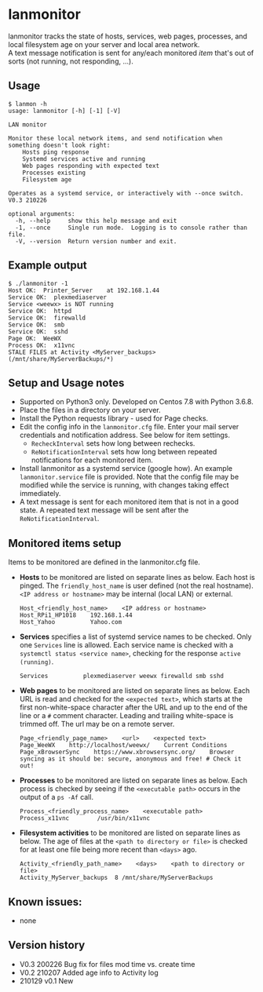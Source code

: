 # lanmonitor

lanmonitor tracks the state of hosts, services, web pages, processes, and local filesystem age on your server and local area network.  
A text message notification is sent for any/each monitored _item_ that's out of sorts (not running, not responding, ...).

## Usage
```
$ lanmon -h
usage: lanmonitor [-h] [-1] [-V]

LAN monitor

Monitor these local network items, and send notification when something doesn't look right:
    Hosts ping response
    Systemd services active and running
    Web pages responding with expected text
    Processes existing
    Filesystem age

Operates as a systemd service, or interactively with --once switch.
V0.3 210226

optional arguments:
  -h, --help     show this help message and exit
  -1, --once     Single run mode.  Logging is to console rather than file.
  -V, --version  Return version number and exit.
```

## Example output
```
$ ./lanmonitor -1
Host OK:  Printer_Server    at 192.168.1.44
Service OK:  plexmediaserver
Service <weewx> is NOT running
Service OK:  httpd
Service OK:  firewalld
Service OK:  smb
Service OK:  sshd
Page OK:  WeeWX
Process OK:  x11vnc
STALE FILES at Activity <MyServer_backups> (/mnt/share/MyServerBackups/*)
```
## Setup and Usage notes
- Supported on Python3 only.  Developed on Centos 7.8 with Python 3.6.8.
- Place the files in a directory on your server.
- Install the Python requests library - used for Page checks.
- Edit the config info in the `lanmonitor.cfg` file.  Enter your mail server credentials and notification address.  See below for item settings.
  - `RecheckInterval` sets how long between rechecks.
  - `ReNotificationInterval` sets how long between repeated notifications for each monitored item.  
- Install lanmonitor as a systemd service (google how).  An example `lanmonitor.service` file is provided.  Note that the config file may be modified while the service is running, with changes taking effect immediately.
- A text message is sent for each monitored item that is not in a good state.  A repeated text message will be sent after the `ReNotificationInterval`.


## Monitored items setup
Items to be monitored are defined in the lanmonitor.cfg file.  
- **Hosts** to be monitored are listed on separate lines as below.  Each host is pinged.  The `friendly_host_name` is user defined (not the real hostname).  `<IP address or hostname>` may be internal (local LAN) or external.

      Host_<friendly_host_name>    <IP address or hostname>
      Host_RPi1_HP1018    192.168.1.44
      Host_Yahoo          Yahoo.com

- **Services** specifies a list of systemd service names to be checked.  Only one `Services` line is allowed.  Each service name is checked with a `systemctl status <service name>`, checking for the response `active (running)`.

      Services			plexmediaserver weewx firewalld smb sshd

- **Web pages** to be monitored are listed on separate lines as below.  Each URL is read and checked for the `<expected text>`, which starts at the first non-white-space character after the URL and up to the end of the line or a `#` comment character.  Leading and trailing white-space is trimmed off.  The url may be on a remote server.

      Page_<friendly_page_name>    <url>    <expected text>
      Page_WeeWX    http://localhost/weewx/    Current Conditions
      Page_xBrowserSync    https://www.xbrowsersync.org/    Browser syncing as it should be: secure, anonymous and free! # Check it out!


- **Processes** to be monitored are listed on separate lines as below.  Each process is checked by seeing if the `<executable path>` occurs in the output of a `ps -Af` call.  

      Process_<friendly_process_name>    <executable path>
      Process_x11vnc		/usr/bin/x11vnc

- **Filesystem activities** to be monitored are listed on separate lines as below.  The age of files at the `<path to directory or file>` is checked for at least one file being more recent than `<days>` ago.

      Activity_<friendly_path_name>    <days>    <path to directory or file>
      Activity_MyServer_backups  8 /mnt/share/MyServerBackups


## Known issues:
- none

## Version history
- V0.3 200226  Bug fix for files mod time vs. create time
- V0.2 210207  Added age info to Activity log
- 210129 v0.1  New